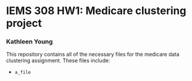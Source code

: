 # IEMS 308 HW1: Medicare clustering project
### Kathleen Young

This repository contains all of the necessary files for the medicare data clustering assignment. These files include:

* `a_file`
